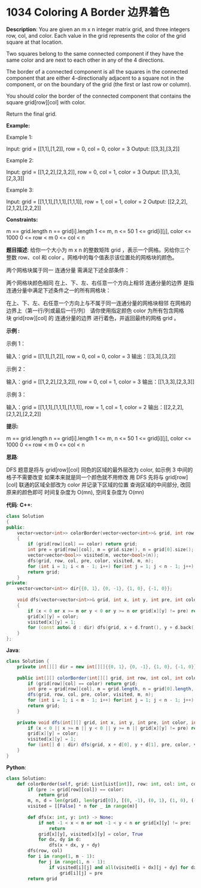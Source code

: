 # 1034 Coloring A Border 边界着色

__Description__:
You are given an m x n integer matrix grid, and three integers row, col, and color. Each value in the grid represents the color of the grid square at that location.

Two squares belong to the same connected component if they have the same color and are next to each other in any of the 4 directions.

The border of a connected component is all the squares in the connected component that are either 4-directionally adjacent to a square not in the component, or on the boundary of the grid (the first or last row or column).

You should color the border of the connected component that contains the square grid[row][col] with color.

Return the final grid.

__Example:__

Example 1:

Input: grid = [[1,1],[1,2]], row = 0, col = 0, color = 3
Output: [[3,3],[3,2]]

Example 2:

Input: grid = [[1,2,2],[2,3,2]], row = 0, col = 1, color = 3
Output: [[1,3,3],[2,3,3]]

Example 3:

Input: grid = [[1,1,1],[1,1,1],[1,1,1]], row = 1, col = 1, color = 2
Output: [[2,2,2],[2,1,2],[2,2,2]]

__Constraints:__

m == grid.length
n == grid[i].length
1 <= m, n <= 50
1 <= grid[i][j], color <= 1000
0 <= row < m
0 <= col < n

__题目描述__:
给你一个大小为 m x n 的整数矩阵 grid ，表示一个网格。另给你三个整数 row、col 和 color 。网格中的每个值表示该位置处的网格块的颜色。

两个网格块属于同一 连通分量 需满足下述全部条件：

两个网格块颜色相同
在上、下、左、右任意一个方向上相邻
连通分量的边界 是指连通分量中满足下述条件之一的所有网格块：

在上、下、左、右任意一个方向上与不属于同一连通分量的网格块相邻
在网格的边界上（第一行/列或最后一行/列）
请你使用指定颜色 color 为所有包含网格块 grid[row][col] 的 连通分量的边界 进行着色，并返回最终的网格 grid 。

__示例 :__

示例 1：

输入：grid = [[1,1],[1,2]], row = 0, col = 0, color = 3
输出：[[3,3],[3,2]]

示例 2：

输入：grid = [[1,2,2],[2,3,2]], row = 0, col = 1, color = 3
输出：[[1,3,3],[2,3,3]]

示例 3：

输入：grid = [[1,1,1],[1,1,1],[1,1,1]], row = 1, col = 1, color = 2
输出：[[2,2,2],[2,1,2],[2,2,2]]

__提示:__

m == grid.length
n == grid[i].length
1 <= m, n <= 50
1 <= grid[i][j], color <= 1000
0 <= row < m
0 <= col < n

__思路__:

DFS
题意是将与 grid[row][col] 同色的区域的最外层改为 color, 如示例 3 中间的格子不需要改变
如果本来就是同一个颜色就不用修改
用 DFS 先将与 grid[row][col] 联通的区域全部改为 color 并记录下区域的位置
查询区域的中间部分, 改回原来的颜色即可
时间复杂度为 O(mn), 空间复杂度为 O(mn)

__代码__:
__C++__:

```C++
class Solution 
{
public:
    vector<vector<int>> colorBorder(vector<vector<int>>& grid, int row, int col, int color) 
    {
        if (grid[row][col] == color) return grid;
        int pre = grid[row][col], m = grid.size(), n = grid[0].size();
        vector<vector<bool>> visited(m, vector<bool>(n));
        dfs(grid, row, col, pre, color, visited, m, n);
        for (int i = 1; i < m - 1; i++) for(int j = 1; j < n - 1; j++) if (visited[i][j] and visited[i - 1][j] and visited[i + 1][j] and visited[i][j - 1] and visited[i][j + 1]) grid[i][j] = pre;
        return grid;
    }
private:
    vector<vector<int>> dir{{0, 1}, {0, -1}, {1, 0}, {-1, 0}};
    
    void dfs(vector<vector<int>>& grid, int x, int y, int pre, int color, vector<vector<bool>>& visited, int m, int n) 
    {
        if (x < 0 or x >= m or y < 0 or y >= n or grid[x][y] != pre) return;
        grid[x][y] = color;
        visited[x][y] = 1;
        for (const auto& d : dir) dfs(grid, x + d.front(), y + d.back(), pre, color, visited, m, n);
    }
};
```

__Java__:

```Java
class Solution {
    private int[][] dir = new int[][]{{0, 1}, {0, -1}, {1, 0}, {-1, 0}};
        
    public int[][] colorBorder(int[][] grid, int row, int col, int color) {
        if (grid[row][col] == color) return grid;
        int pre = grid[row][col], m = grid.length, n = grid[0].length, visited[][] = new int[m][n];
        dfs(grid, row, col, pre, color, visited, m, n);
        for (int i = 1; i < m - 1; i++) for(int j = 1; j < n - 1; j++) if (visited[i][j] == 1 && visited[i - 1][j] == 1 && visited[i + 1][j] == 1 && visited[i][j - 1] == 1 && visited[i][j + 1] == 1) grid[i][j] = pre;
        return grid;
    }
    
    private void dfs(int[][] grid, int x, int y, int pre, int color, int[][] visited, int m, int n) {
        if (x < 0 || x >= m || y < 0 || y >= n || grid[x][y] != pre) return;
        grid[x][y] = color;
        visited[x][y] = 1;
        for (int[] d : dir) dfs(grid, x + d[0], y + d[1], pre, color, visited, m, n);
    }
}
```

__Python__:

```Python
class Solution:
    def colorBorder(self, grid: List[List[int]], row: int, col: int, color: int) -> List[List[int]]:
        if (pre := grid[row][col]) == color:
            return grid
        m, n, d = len(grid), len(grid[0]), [(0, -1), (0, 1), (1, 0), (-1, 0)]
        visited = [[False] * n for _ in range(m)]
        
        def dfs(x: int, y: int) -> None:
            if not -1 < x < m or not -1 < y < n or grid[x][y] != pre:
                return
            grid[x][y], visited[x][y] = color, True
            for dx, dy in d:
                dfs(x + dx, y + dy)        
        dfs(row, col)
        for i in range(1, m - 1):
            for j in range(1, n - 1):
                if visited[i][j] and all(visited[i + dx][j + dy] for dx, dy in d):
                    grid[i][j] = pre
        return grid
```
